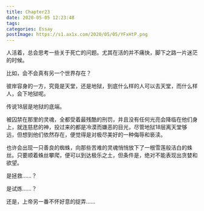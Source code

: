 ```yaml
---
title: Chapter23
date: 2020-05-05 12:23:48
tags:
categories: Essay
postImage: https://s1.ax1x.com/2020/05/05/YFxHtP.png
---
```


人活着，总会思考一些关于死亡的问题。尤其在活的并不痛快，脚下之路一片迷茫的时候。

比如，会不会真有另一个世界存在？

彼岸容身的一方，究竟是天堂，还是地狱，到底什么样的人可以去天堂，而什么样人，会下地狱呢。

<!--more-->

传说18层是地狱的底端。

被囚禁在那里的灵魂，全都受着最残酷的刑罚，并且没有任何光亮会降临在他们身上，就连慈悲的神，投过来的都是冷漠而嫌恶的目光，尽管地狱18层离天堂够远，但想到他们依然存在，便觉得是对极尽美好的一种侮辱和亵渎。

也许会出现一只善良的蜘蛛，向那些苦难的灵魂悄悄放下了一根雪莲般洁白的蛛丝。只要顺着蛛丝攀爬，便可以到达极乐之土，但条件是，绝对不能表现出贪婪和欲望。

是拯救……？

是试炼……？

还是，上帝另一番不怀好意的捉弄……